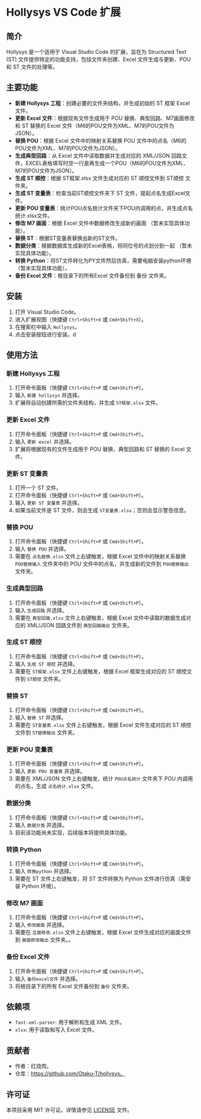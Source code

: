 # Hollysys VS Code 扩展

## 简介
Hollysys 是一个适用于 Visual Studio Code 的扩展，旨在为 Structured Text (ST) 文件提供特定的功能支持，包括文件夹创建、Excel 文件生成与更新、POU 和 ST 文件的处理等。

## 主要功能
- **新建 Hollysys 工程**：创建必要的文件夹结构，并生成初始的 ST 框架 Excel 文件。
- **更新 Excel 文件**：根据现有文件生成用于 POU 替换、典型回路、M7画面修改和 ST 替换的 Excel 文件（M6的POU文件为XML、M7的POU文件为JSON）。
- **替换 POU**：根据 Excel 文件中的映射关系替换 POU 文件中的点名（M6的POU文件为XML、M7的POU文件为JSON）。
- **生成典型回路**：从 Excel 文件中读取数据并生成对应的 XML/JSON 回路文件，EXCEL表格填写时空一行是再生成一个POU（M6的POU文件为XML、M7的POU文件为JSON）。
- **生成 ST 顺控**：根据 ST框架.xlsx 文件生成对应的 ST 顺控文件到 ST顺控 文件夹。
- **生成 ST 变量表**：检查当前ST顺控文件夹下 ST 文件，提起点名生成Excel文件。
- **更新 POU 变量表**：统计POU点名统计文件夹下POU内调用的点，并生成点名统计.xlsx文件。
- **修改 M7 画面**：根据 Excel 文件中数据修改生成新的画面               （暂未实现具体功能）。
- **替换 ST**：根据ST变量表替换出新的ST文件。
- **数据分类**：根据数据库生成新的Excel表格，将同位号的点划分到一起         （暂未实现具体功能）。
- **转换 Python**：将ST文件转化为PY文件然后仿真，需要电脑安装python环境     （暂未实现具体功能）。
- **备份 Excel 文件**：根目录下的所有Excel 文件备份到 备份 文件夹。

## 安装
1. 打开 Visual Studio Code。
2. 进入扩展视图（快捷键 `Ctrl+Shift+X` 或 `Cmd+Shift+X`）。
3. 在搜索栏中输入 `Hollysys`。
4. 点击安装按钮进行安装。d

## 使用方法
### 新建 Hollysys 工程
1. 打开命令面板（快捷键 `Ctrl+Shift+P` 或 `Cmd+Shift+P`）。
2. 输入 `新建 hollysys` 并选择。
3. 扩展将自动创建所需的文件夹结构，并生成 `ST框架.xlsx` 文件。

### 更新 Excel 文件
1. 打开命令面板（快捷键 `Ctrl+Shift+P` 或 `Cmd+Shift+P`）。
2. 输入 `更新 excel` 并选择。
3. 扩展将根据现有的文件生成用于 POU 替换、典型回路和 ST 替换的 Excel 文件。

### 更新 ST 变量表
1. 打开一个 ST 文件。
2. 打开命令面板（快捷键 `Ctrl+Shift+P` 或 `Cmd+Shift+P`）。
3. 输入 `更新 ST 变量表` 并选择。
4. 如果当前文件是 ST 文件，则会生成 `ST变量表.xlsx`；否则会显示警告信息。

### 替换 POU
1. 打开命令面板（快捷键 `Ctrl+Shift+P` 或 `Cmd+Shift+P`）。
2. 输入 `替换 POU` 并选择。
3. 需要在 `点名替换.xlsx` 文件上右键触发，根据 Excel 文件中的映射关系替换 `POU替换输入` 文件夹中的 POU 文件中的点名，并生成新的文件到 `POU替换输出` 文件夹。

### 生成典型回路
1. 打开命令面板（快捷键 `Ctrl+Shift+P` 或 `Cmd+Shift+P`）。
2. 输入 `生成回路` 并选择。
3. 需要在 `典型回路.xlsx` 文件上右键触发，根据 Excel 文件中读取的数据生成对应的 XML/JSON 回路文件到 `典型回路输出` 文件夹。

### 生成 ST 顺控
1. 打开命令面板（快捷键 `Ctrl+Shift+P` 或 `Cmd+Shift+P`）。
2. 输入 `生成 ST 顺控` 并选择。
3. 需要在 `ST框架.xlsx` 文件上右键触发，根据 Excel 框架生成对应的 ST 顺控文件到 `ST顺控` 文件夹。

### 替换 ST
1. 打开命令面板（快捷键 `Ctrl+Shift+P` 或 `Cmd+Shift+P`）。
2. 输入 `替换 ST` 并选择。
3. 需要在 `ST变量表.xlsx` 文件上右键触发，根据 Excel 文件生成对应的 ST 顺控文件到 `ST替换输出` 文件夹。

### 更新 POU 变量表
1. 打开命令面板（快捷键 `Ctrl+Shift+P` 或 `Cmd+Shift+P`）。
2. 输入 `更新 POU 变量表` 并选择。
3. 需要在 XML/JSON 文件上右键触发，统计 `POU点名统计` 文件夹下 POU 内调用的点名，生成 `点名统计.xlsx` 文件。

### 数据分类
1. 打开命令面板（快捷键 `Ctrl+Shift+P` 或 `Cmd+Shift+P`）。
2. 输入 `数据分类` 并选择。
3. 目前该功能尚未实现，后续版本将提供具体功能。

### 转换 Python
1. 打开命令面板（快捷键 `Ctrl+Shift+P` 或 `Cmd+Shift+P`）。
2. 输入 `转换python` 并选择。
3. 需要在 ST 文件上右键触发，将 ST 文件转换为 Python 文件进行仿真（需安装 Python 环境）。

### 修改 M7 画面
1. 打开命令面板（快捷键 `Ctrl+Shift+P` 或 `Cmd+Shift+P`）。
2. 输入 `修改画面` 并选择。
3. 需要在 `互面修改.xlsx` 文件上右键触发，根据 Excel 文件生成对应的画面文件到 `画面修改输出` 文件夹。。

### 备份 Excel 文件
1. 打开命令面板（快捷键 `Ctrl+Shift+P` 或 `Cmd+Shift+P`）。
2. 输入 `备份excel文件` 并选择。
3. 将根目录下的所有 Excel 文件备份到 `备份` 文件夹。

## 依赖项
- `fast-xml-parser`: 用于解析和生成 XML 文件。
- `xlsx`: 用于读取和写入 Excel 文件。

## 贡献者
- 作者：红烧肉。
- 仓库：https://github.com/Otaku-T/hollysys。

## 许可证
本项目采用 MIT 许可证。详情请参见 [LICENSE](LICENSE) 文件。